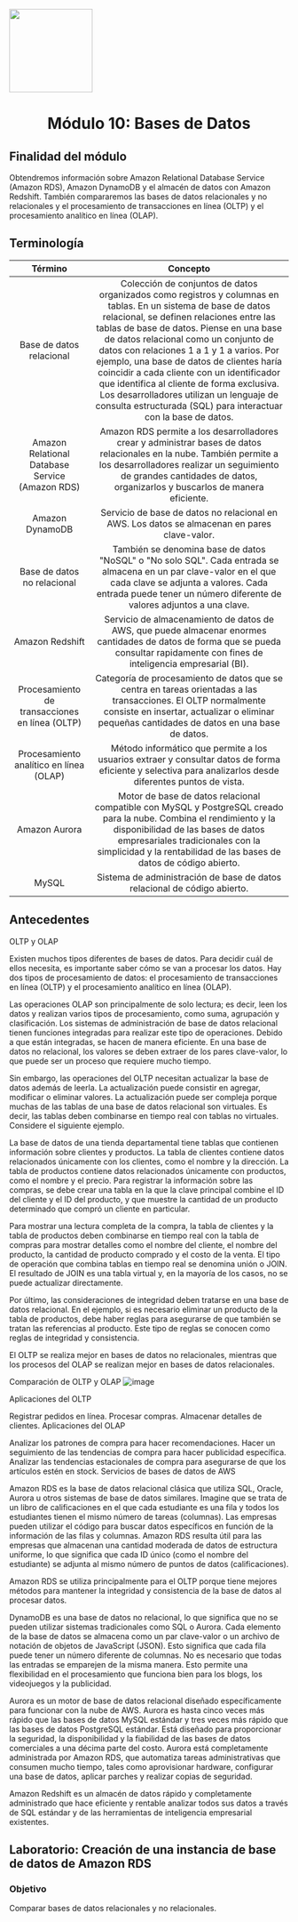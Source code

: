 <p align="left">
  <img src="https://semanadelcannabis.cayetano.edu.pe/assets/img/logo-upch.png" width="150">
  <h1 align="center">Módulo 10: Bases de Datos</h1>
</p>

## Finalidad del módulo
Obtendremos información sobre Amazon Relational Database Service (Amazon RDS), Amazon DynamoDB y el almacén de datos con Amazon Redshift. También compararemos las bases de datos relacionales y no relacionales y el procesamiento de transacciones en línea (OLTP) y el procesamiento analítico en línea (OLAP).

## Terminología
| Término  | Concepto  |
| :------------: | :------------: |
| Base de datos relacional  | Colección de conjuntos de datos organizados como registros y columnas en tablas. En un sistema de base de datos relacional, se definen relaciones entre las tablas de base de datos. Piense en una base de datos relacional como un conjunto de datos con relaciones 1 a 1 y 1 a varios. Por ejemplo, una base de datos de clientes haría coincidir a cada cliente con un identificador que identifica al cliente de forma exclusiva. Los desarrolladores utilizan un lenguaje de consulta estructurada (SQL) para interactuar con la base de datos.  |
| Amazon Relational Database Service (Amazon RDS)  | Amazon RDS permite a los desarrolladores crear y administrar bases de datos relacionales en la nube. También permite a los desarrolladores realizar un seguimiento de grandes cantidades de datos, organizarlos y buscarlos de manera eficiente.  |
| Amazon DynamoDB  | Servicio de base de datos no relacional en AWS. Los datos se almacenan en pares clave-valor.  |
| Base de datos no relacional  | También se denomina base de datos "NoSQL" o "No solo SQL". Cada entrada se almacena en un par clave-valor en el que cada clave se adjunta a valores. Cada entrada puede tener un número diferente de valores adjuntos a una clave.  |
| Amazon Redshift  | Servicio de almacenamiento de datos de AWS, que puede almacenar enormes cantidades de datos de forma que se pueda consultar rapidamente con fines de inteligencia empresarial (BI).  |
| Procesamiento de transacciones en línea (OLTP)  | Categoría de procesamiento de datos que se centra en tareas orientadas a las transacciones. El OLTP normalmente consiste en insertar, actualizar o eliminar pequeñas cantidades de datos en una base de datos.  |
| Procesamiento analítico en línea (OLAP)  | Método informático que permite a los usuarios extraer y consultar datos de forma eficiente y selectiva para analizarlos desde diferentes puntos de vista.  |
| Amazon Aurora  | Motor de base de datos relacional compatible con MySQL y PostgreSQL creado para la nube. Combina el rendimiento y la disponibilidad de las bases de datos empresariales tradicionales con la simplicidad y la rentabilidad de las bases de datos de código abierto.  |
| MySQL  | Sistema de administración de base de datos relacional de código abierto.  |

## Antecedentes
OLTP y OLAP

Existen muchos tipos diferentes de bases de datos. Para decidir cuál de ellos necesita, es importante saber cómo se van a procesar los datos. Hay dos tipos de procesamiento de datos: el procesamiento de transacciones en línea (OLTP) y el procesamiento analítico en línea (OLAP).

Las operaciones OLAP son principalmente de solo lectura; es decir, leen los datos y realizan varios tipos de procesamiento, como suma, agrupación y clasificación. Los sistemas de administración de base de datos relacional tienen funciones integradas para realizar este tipo de operaciones. Debido a que están integradas, se hacen de manera eficiente. En una base de datos no relacional, los valores se deben extraer de los pares clave-valor, lo que puede ser un proceso que requiere mucho tiempo.

Sin embargo, las operaciones del OLTP necesitan actualizar la base de datos además de leerla. La actualización puede consistir en agregar, modificar o eliminar valores. La actualización puede ser compleja porque muchas de las tablas de una base de datos relacional son virtuales. Es decir, las tablas deben combinarse en tiempo real con tablas no virtuales. Considere el siguiente ejemplo.

La base de datos de una tienda departamental tiene tablas que contienen información sobre clientes y productos. La tabla de clientes contiene datos relacionados únicamente con los clientes, como el nombre y la dirección. La tabla de productos contiene datos relacionados únicamente con productos, como el nombre y el precio. Para registrar la información sobre las compras, se debe crear una tabla en la que la clave principal combine el ID del cliente y el ID del producto, y que muestre la cantidad de un producto determinado que compró un cliente en particular.

Para mostrar una lectura completa de la compra, la tabla de clientes y la tabla de productos deben combinarse en tiempo real con la tabla de compras para mostrar detalles como el nombre del cliente, el nombre del producto, la cantidad de producto comprado y el costo de la venta. El tipo de operación que combina tablas en tiempo real se denomina unión o JOIN. El resultado de JOIN es una tabla virtual y, en la mayoría de los casos, no se puede actualizar directamente.

Por último, las consideraciones de integridad deben tratarse en una base de datos relacional. En el ejemplo, si es necesario eliminar un producto de la tabla de productos, debe haber reglas para asegurarse de que también se tratan las referencias al producto. Este tipo de reglas se conocen como reglas de integridad y consistencia.

El OLTP se realiza mejor en bases de datos no relacionales, mientras que los procesos del OLAP se realizan mejor en bases de datos relacionales.

Comparación de OLTP y OLAP
![image](https://github.com/EdwinJaraOFC/CDRPersonal/assets/150296803/b03d1740-445f-4349-a171-d466c7864740)

Aplicaciones del OLTP

Registrar pedidos en línea.
Procesar compras.
Almacenar detalles de clientes.
Aplicaciones del OLAP

Analizar los patrones de compra para hacer recomendaciones.
Hacer un seguimiento de las tendencias de compra para hacer publicidad específica.
Analizar las tendencias estacionales de compra para asegurarse de que los artículos estén en stock.
Servicios de bases de datos de AWS

Amazon RDS es la base de datos relacional clásica que utiliza SQL, Oracle, Aurora u otros sistemas de base de datos similares. Imagine que se trata de un libro de calificaciones en el que cada estudiante es una fila y todos los estudiantes tienen el mismo número de tareas (columnas). Las empresas pueden utilizar el código para buscar datos específicos en función de la información de las filas y columnas. Amazon RDS resulta útil para las empresas que almacenan una cantidad moderada de datos de estructura uniforme, lo que significa que cada ID único (como el nombre del estudiante) se adjunta al mismo número de puntos de datos (calificaciones).

Amazon RDS se utiliza principalmente para el OLTP porque tiene mejores métodos para mantener la integridad y consistencia de la base de datos al procesar datos.

DynamoDB es una base de datos no relacional, lo que significa que no se pueden utilizar sistemas tradicionales como SQL o Aurora. Cada elemento de la base de datos se almacena como un par clave-valor o un archivo de notación de objetos de JavaScript (JSON). Esto significa que cada fila puede tener un número diferente de columnas. No es necesario que todas las entradas se emparejen de la misma manera. Esto permite una flexibilidad en el procesamiento que funciona bien para los blogs, los videojuegos y la publicidad. 

Aurora es un motor de base de datos relacional diseñado específicamente para funcionar con la nube de AWS. Aurora es hasta cinco veces más rápido que las bases de datos MySQL estándar y tres veces más rápido que las bases de datos PostgreSQL estándar. Está diseñado para proporcionar la seguridad, la disponibilidad y la fiabilidad de las bases de datos comerciales a una décima parte del costo. Aurora está completamente administrada por Amazon RDS, que automatiza tareas administrativas que consumen mucho tiempo, tales como aprovisionar hardware, configurar una base de datos, aplicar parches y realizar copias de seguridad.

Amazon Redshift es un almacén de datos rápido y completamente administrado que hace eficiente y rentable analizar todos sus datos a través de SQL estándar y de las herramientas de inteligencia empresarial existentes.

## Laboratorio: Creación de una instancia de base de datos de Amazon RDS
### Objetivo
Comparar bases de datos relacionales y no relacionales.
